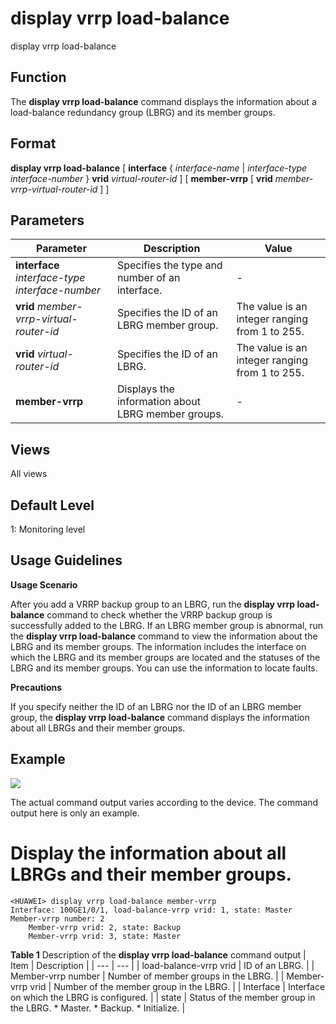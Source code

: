 display vrrp load-balance
=========================

display vrrp load-balance

Function
--------



The **display vrrp load-balance** command displays the information about a load-balance redundancy group (LBRG) and its member groups.




Format
------

**display vrrp load-balance** [ **interface** { *interface-name* | *interface-type* *interface-number* } **vrid** *virtual-router-id* ] [ **member-vrrp** [ **vrid** *member-vrrp-virtual-router-id* ] ]


Parameters
----------

| Parameter | Description | Value |
| --- | --- | --- |
| **interface** *interface-type* *interface-number* | Specifies the type and number of an interface. | - |
| **vrid** *member-vrrp-virtual-router-id* | Specifies the ID of an LBRG member group. | The value is an integer ranging from 1 to 255. |
| **vrid** *virtual-router-id* | Specifies the ID of an LBRG. | The value is an integer ranging from 1 to 255. |
| **member-vrrp** | Displays the information about LBRG member groups. | - |



Views
-----

All views


Default Level
-------------

1: Monitoring level


Usage Guidelines
----------------

**Usage Scenario**

After you add a VRRP backup group to an LBRG, run the **display vrrp load-balance** command to check whether the VRRP backup group is successfully added to the LBRG. If an LBRG member group is abnormal, run the **display vrrp load-balance** command to view the information about the LBRG and its member groups. The information includes the interface on which the LBRG and its member groups are located and the statuses of the LBRG and its member groups. You can use the information to locate faults.

**Precautions**

If you specify neither the ID of an LBRG nor the ID of an LBRG member group, the **display vrrp load-balance** command displays the information about all LBRGs and their member groups.


Example
-------

![](../public_sys-resources/note_3.0-en-us.png) 

The actual command output varies according to the device. The command output here is only an example.


# Display the information about all LBRGs and their member groups.
```
<HUAWEI> display vrrp load-balance member-vrrp
Interface: 100GE1/0/1, load-balance-vrrp vrid: 1, state: Master
Member-vrrp number: 2
    Member-vrrp vrid: 2, state: Backup
    Member-vrrp vrid: 3, state: Master

```

**Table 1** Description of the **display vrrp load-balance** command output
| Item | Description |
| --- | --- |
| load-balance-vrrp vrid | ID of an LBRG. |
| Member-vrrp number | Number of member groups in the LBRG. |
| Member-vrrp vrid | Number of the member group in the LBRG. |
| Interface | Interface on which the LBRG is configured. |
| state | Status of the member group in the LBRG.   * Master. * Backup. * Initialize. |